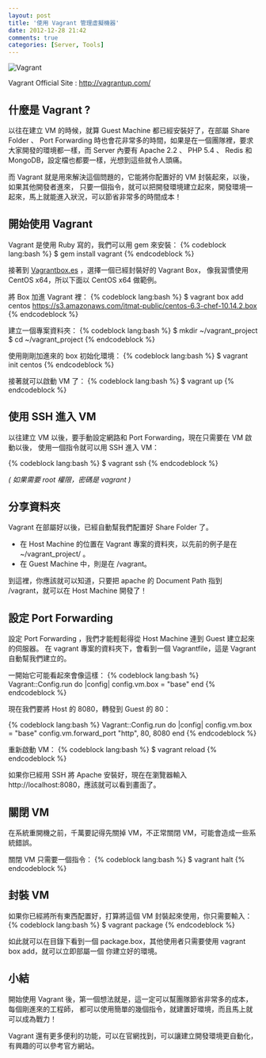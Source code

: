 ```yaml
---
layout: post
title: '使用 Vagrant 管理虛擬機器'
date: 2012-12-28 21:42
comments: true
categories: [Server, Tools]
---
```

![Vagrant](http://user-image.logdown.io/user/7/blog/530/post/937/LSQ4lpQRWJKvY2x4LRLA_vagrant.png)

Vagrant Official Site : <http://vagrantup.com/>

## 什麼是 Vagrant ?

以往在建立 VM 的時候，就算 Guest Machine 都已經安裝好了，在部屬 Share Folder 、 Port Forwarding 
時也會花非常多的時間，如果是在一個團隊裡，要求大家開發的環境都一樣，而 Server 內要有
Apache 2.2 、 PHP 5.4 、 Redis 和 MongoDB，設定檔也都要一樣，光想到這些就令人頭痛。

而 Vagrant 就是用來解決這個問題的，它能將你配置好的 VM 封裝起來，以後，如果其他開發者進來，
只要一個指令，就可以把開發環境建立起來，開發環境一起來，馬上就能進入狀況，可以節省非常多的時間成本！

<!--more-->

## 開始使用 Vagrant

Vagrant 是使用 Ruby 寫的，我們可以用 gem 來安裝：
{% codeblock lang:bash %}
$ gem install vagrant
{% endcodeblock %}


接著到 [Vagrantbox.es](http://www.vagrantbox.es/) ，選擇一個已經封裝好的 Vagrant Box，
像我習慣使用 CentOS x64，所以下面以 CentOS x64 做範例。

將 Box 加進 Vagrant 裡：
{% codeblock lang:bash %}
$ vagrant box add centos https://s3.amazonaws.com/itmat-public/centos-6.3-chef-10.14.2.box
{% endcodeblock %}

建立一個專案資料夾：
{% codeblock lang:bash %}
$ mkdir ~/vagrant_project
$ cd ~/vagrant_project
{% endcodeblock %}

使用剛剛加進來的 box 初始化環境：
{% codeblock lang:bash %}
$ vagrant init centos
{% endcodeblock %}

接著就可以啟動 VM 了：
{% codeblock lang:bash %}
$ vagrant up
{% endcodeblock %}

## 使用 SSH 進入 VM 

以往建立 VM 以後，要手動設定網路和 Port Forwarding，現在只需要在 VM 啟動以後，
使用一個指令就可以用 SSH 進入 VM：

{% codeblock lang:bash %}
$ vagrant ssh
{% endcodeblock %}

*( 如果需要 root 權限，密碼是 vagrant )*

## 分享資料夾 

Vagrant 在部屬好以後，已經自動幫我們配置好 Share Folder 了。

- 在 Host Machine 的位置在 Vagrant 專案的資料夾，以先前的例子是在 ~/vagrant_project/ 。
- 在 Guest Machine 中，則是在 /vagrant。

到這裡，你應該就可以知道，只要把 apache 的 Document Path 指到 /vagrant，就可以在 Host Machine
開發了！

## 設定 Port Forwarding

設定 Port Forwarding ，我們才能輕鬆得從 Host Machine 連到 Guest 建立起來的伺服器。
在 vagrant 專案的資料夾下，會看到一個 Vagrantfile，這是 Vagrant 自動幫我們建立的。

一開始它可能看起來會像這樣：
{% codeblock lang:bash %}
Vagrant::Config.run do |config|
  config.vm.box = "base"
end
{% endcodeblock %}

現在我們要將 Host 的 8080，轉發到 Guest 的 80：

{% codeblock lang:bash %}
Vagrant::Config.run do |config|
  config.vm.box = "base"
  config.vm.forward_port "http", 80, 8080
end
{% endcodeblock %}

重新啟動 VM：
{% codeblock lang:bash %}
$ vagrant reload
{% endcodeblock %}


如果你已經用 SSH 將 Apache 安裝好，現在在瀏覽器輸入 http://localhost:8080，應該就可以看到畫面了。

## 關閉 VM

在系統重開機之前，千萬要記得先關掉 VM，不正常關閉 VM，可能會造成一些系統錯誤。

關閉 VM 只需要一個指令：
{% codeblock lang:bash %}
$ vagrant halt
{% endcodeblock %}



## 封裝 VM

如果你已經將所有東西配置好，打算將這個 VM 封裝起來使用，你只需要輸入：
{% codeblock lang:bash %}
$ vagrant package
{% endcodeblock %}

如此就可以在目錄下看到一個 package.box，其他使用者只需要使用 vagrant box add，就可以立即部屬一個
你建立好的環境。

## 小結

開始使用 Vagrant 後，第一個想法就是，這一定可以幫團隊節省非常多的成本，每個剛進來的工程師，
都可以使用簡單的幾個指令，就建置好環境，而且馬上就可以成為戰力！

Vagrant 還有更多便利的功能，可以在官網找到，可以讓建立開發環境更自動化，有興趣的可以參考官方網站。










